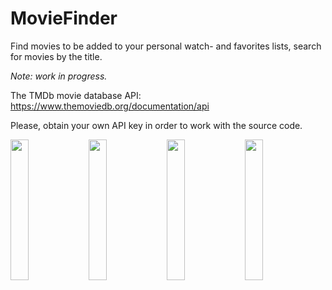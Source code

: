 # MovieFinder

Find movies to be added to your personal watch- and favorites lists, search for movies by the title.

<i>Note: work in progress.</i>

The TMDb movie database API: https://www.themoviedb.org/documentation/api

Please, obtain your own API key in order to work with the source code.


<p align="justify">
  <img src="https://drive.google.com/uc?export=view&id=1aVbqx6SD7n_9yOiFhGGnBLwy3brDyznE" width="24%">
  <img src="https://drive.google.com/uc?export=view&id=1JfdsLDJi-lI2d8NcIP2o22692vCvoFFV" width="24%">
  <img src="https://drive.google.com/uc?export=view&id=1V9wVwTSxhhLYRhDdUJJsVkD7DD-WRLC5" width="24%">
  <img src="https://drive.google.com/uc?export=view&id=1GnzxpN4s1XWk_gw2qTvuN61lR4UZmcz0" width="24%">
</p>
